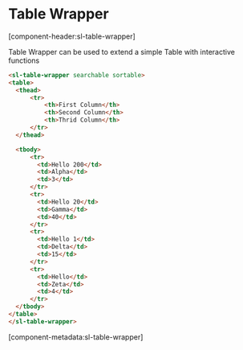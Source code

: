 # Table Wrapper

[component-header:sl-table-wrapper]

Table Wrapper can be used to extend a simple Table with interactive functions

```html preview
<sl-table-wrapper searchable sortable>
<table>
  <thead>
      <tr>
          <th>First Column</th>
          <th>Second Column</th>
          <th>Thrid Column</th>
      </tr>
  </thead>

  <tbody>
      <tr>
        <td>Hello 200</td>
        <td>Alpha</td>
        <td>3</td>
      </tr>
      <tr>
        <td>Hello 20</td>
        <td>Gamma</td>
        <td>40</td>
      </tr>
      <tr>
        <td>Hello 1</td>
        <td>Delta</td>
        <td>15</td>
      </tr>
      <tr>
        <td>Hello</td>
        <td>Zeta</td>
        <td>4</td>
      </tr>
  </tbody>
</table>
</sl-table-wrapper>
```

[component-metadata:sl-table-wrapper]
